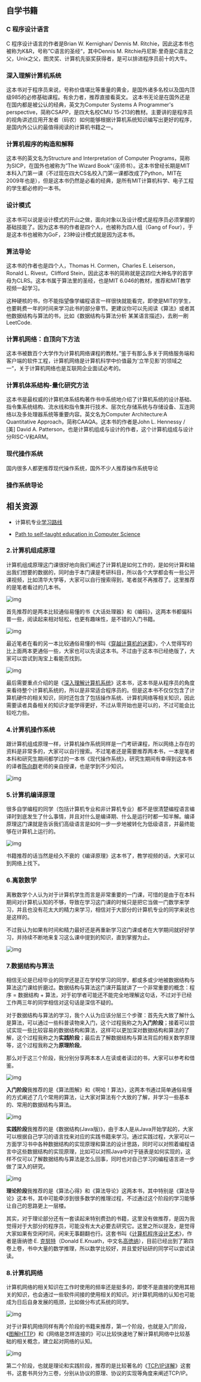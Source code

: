 ## 自学书籍

### C 程序设计语言

C 程序设计语言的作者是Brian W. Kernighan/ Dennis M. Ritchie，因此这本书也被称为K&R，号称”C语言的圣经“，其中Dennis M. Ritchie丹尼斯·里奇是C语言之父，Unix之父，图灵奖、计算机先驱奖获得者，是可以排进程序员前十的大牛。

### 深入理解计算机系统

这本书对于程序员来说，号称价值堪比等重量的黄金，是国外诸多名校以及国内顶级985的必修基础课程。有余力者，推荐直接看英文。 这本书无论是在国外还是在国内都是被公认的经典，英文为Computer Systems A Programmer's perspective，简称CSAPP，是四大名校CMU 15-213的教材。主要讲的是程序员的视角讲述应用开发者（码农）如何能够根据计算机系统知识编写出更好的程序，是国内外公认的最值得阅读的计算机书籍之一。

### 计算机程序的构造和解释

这本书的英文名为Structure and Interpretation of Computer Programs，简称为SICP，在国外也被称为”The Wizard Book“（巫师书）。这本书曾经长期是MIT本科入门第一课（不过现在四大CS名校入门第一课都改成了Python，MIT在2009年也是），但是这本书仍然是必看的经典，是所有MIT计算机科学、电子工程的学生都必修的一本书。

### 设计模式

这本书可以说是设计模式的开山之做，面向对象以及设计模式是程序员必须掌握的基础技能了。因为这本书的作者是四个人，也被称为四人组（Gang of Four），于是这本书也被称为GoF，23种设计模式就是因为这本书。

### 算法导论

这本书的作者也是四个人，Thomas H. Cormen，Charles E. Leiserson，Ronald L. Rivest，Clifford Stein，因此这本书的简称就是这四位大神名字的首字母为CLRS。这本书属于算法里的圣经，也是MIT 6.046的教材，推荐和MIT教学视频一起学习。

这种硬核的书，你不能指望像学编程语言一样很快就能看完，即使是MIT的学生，也要耗费一年的时间来学习此书的部分章节。更建议你可以先阅读《算法》或者其他数据结构与算法的书，比如《数据结构与算法分析 某某语言描述》，去刷一刷LeetCode.

### 计算机网络：自顶向下方法

这本书被数百个大学作为计算机网络课程的教材。”鉴于有那么多关于网络服务端和客户端的软件工程，计算机网络是计算机科学中价值最为'立竿见影'的领域之一“，关于计算机网络也是互联网企业面试必考的。

### 计算机体系结构-量化研究方法

这本书是最权威的计算机体系结构著作书中系统地介绍了计算机系统的设计基础、指令集系统结构、流水线和指令集并行技术、层次化存储系统与存储设备、互连网络以及多处理器系统等重要内容。英文名为Computer Architecture:A Quantitative Approach，简称CAAQA。这本书的作者是John L. Hennessy / [美] David A. Patterson，也是计算机组成与设计的作者，这个计算机组成与设计分RISC-V和ARM。

### 现代操作系统

国内很多人都更推荐现代操作系统，国外不少人推荐操作系统导论

### 操作系统导论

## 相关资源

- 计算机专业[学习路线](https://hackway.org/docs/cs/intro)

- [Path to self-taught education in Computer Science](https://github.com/ossu/computer-science)

### **2.计算机组成原理**

计算机组成原理这门课很好地向我们阐述了计算机是如何工作的，是如何计算和输出我们想要的数据的，同时由于本门课是考研科目，所以各个大学都会有一些公开课视频，比如清华大学等，大家可以自行搜索得到，笔者就不再推荐了。这里推荐的是笔者看过的几本书。

![img](https://pic4.zhimg.com/v2-a539fae0596739f26ad613e397ad2f37_b.jpg)

首先推荐的是两本比较通俗易懂的书《大话处理器》和《编码》，这两本书都偏科普一些，阅读起来相对轻松，也更有趣味性，是不错的入门书籍。

![img](https://pic3.zhimg.com/v2-4723e36ec58befabb28bc0d5254a719e_b.jpg)

最近笔者在看的另一本比较通俗易懂的书叫《[穿越计算机的迷雾](https://www.zhihu.com/search?q=穿越计算机的迷雾&search_source=Entity&hybrid_search_source=Entity&hybrid_search_extra={"sourceType"%3A"article"%2C"sourceId"%3A"36036331"})》，个人觉得写的比上面两本更通俗一些，大家也可以先读这本书。不过由于这本书已经绝版了，大家可以尝试到淘宝上看能否找到。

![img](https://pic3.zhimg.com/v2-a1b9530a48ddd473957120330b429faa_b.jpg)

最后需要重点介绍的是《[深入理解计算机系统](https://www.zhihu.com/search?q=深入理解计算机系统&search_source=Entity&hybrid_search_source=Entity&hybrid_search_extra={"sourceType"%3A"article"%2C"sourceId"%3A"36036331"})》这本书，这本书是从程序员的角度来看待整个计算机系统的，所以是非常适合程序员的。但是这本书不仅仅包含了计算机硬件的相关知识，同时还包含了包括操作系统、计算机网络等相关知识，因此需要读者具备相关的知识才能学得更好，不过从零开始也是可以的，不过可能会比较吃力些。

### **4.计算机操作系统**

跟计算机组成原理一样，计算机操作系统同样是一门考研课程，所以网络上存在的资料是非常多的，大家可以自行搜索。不过笔者还是需要推荐两本书，一本是笔者本科和研究生期间都学过的一本书《现代操作系统》，研究生期间有幸得到这本书的译者[陈向群](https://www.zhihu.com/search?q=陈向群&search_source=Entity&hybrid_search_source=Entity&hybrid_search_extra={"sourceType"%3A"article"%2C"sourceId"%3A"36036331"})老师的亲自授课，也是学到不少知识。

![img](https://pic4.zhimg.com/v2-b3874bd7c0591c09c0808e3aae251a47_b.jpg)

### **5.计算机编译原理**

很多自学编程的同学（包括计算机专业和非计算机专业）都不是很清楚编程语言编译时到底发生了什么事情，并且对什么是编译期、什么是运行时都一知半解。编译原理这门课就是告诉我们高级语言是如何一步一步地被转化为低级语言，并最终能够在计算机上运行的。

![img](https://pic4.zhimg.com/v2-1e8aee8ebf0790cd27c59ba593174397_b.jpg)

书籍推荐的话当然是经久不衰的《编译原理》这本书了，教学视频的话，大家可以到网络上找下。

### **6.离散数学**

离散数学个人认为对于计算机学生而言是非常重要的一门课，可惜的是由于在本科期间对计算机认知的不够，导致在学习这门课的时候只是把它当做一门数学来学习，并且也没有花太大的精力来学习，相信对于大部分的计算机专业的同学来说也是这样的。

不过我认为如果有时间和精力最好还是再重新学习这门课或者在大学期间就好好学习，并持续不断地来复习这么课中提到的知识，直到掌握为止。

![img](https://pic2.zhimg.com/v2-728160c8aeb0d44e964fafe5b58e9d0d_b.jpg)

### **7.数据结构与算法**

相信无论是已经毕业的同学还是正在学校学习的同学，都或多或少地被数据结构与算法这门课给折磨过。数据结构与算法这门课开篇就讲了一个非常重要的概念：程序 = 数据结构 + 算法，对于初学者可能还不能完全地理解这句话，不过对于已经工作两三年的同学相信对这句话是深信不疑的。

对于数据结构与算法的学习，我个人认为应该分层三个步骤：首先先大致了解什么是算法，可以通过一些科普读物来入门，这个过程我称之为**入门阶段**；接着可以尝试实现一些比较容易的数据结构和算法，这样可以更加深对数据结构和算法的了解，这个过程我称之为**实践阶段**；最后去了解数据结构与算法背后的相关数学原理等，这个过程我称之为**原理阶段**。

那么对于这三个阶段，我分别分享两本本人在读或者读过的书，大家可以参考和借鉴。

![img](https://pic4.zhimg.com/v2-b5bcc5dbeaf120737087c70ff33f555b_b.jpg)

**入门阶段**我推荐的是《算法图解》和《啊哈！算法》，这两本书通过简单通俗易懂的方式阐述了几个常用的算法，让大家对算法有个大致的了解，并学习一些基本的、常用的数据结构与算法。

![img](https://pic1.zhimg.com/v2-f4441a282523117cf5ba29199229c08c_b.jpg)

**实践阶段**我推荐的是《数据结构(Java版)》，由于本人是从Java开始学起的，大家可以根据自己学习的语言找来对应的实践书籍来学习。通过实践过程，大家可以一方面学习书中各种数据结构的实现原理和算法的设计思路，同时可以对照着编程语言中这些数据结构的实现原理，比如可以对照Java中对于链表是如何实现的，这样不仅可以了解数据结构与算法是怎么回事，同时也对自己学习的编程语言进一步做了深入的研究。

![img](https://pic1.zhimg.com/v2-907f8a2b51f732d0153fcf17b548e768_b.jpg)

**理论阶段**我推荐的是《算法心得》和《算法导论》这两本书，其中特别是《算法导论》这本书，其中可能牵涉到很多数学的推理过程，不过通过这个阶段的学习能够让自己的思路更上一层楼。

其实，对于理论部分还有一套读起来特别费劲的书籍，这里没有做推荐，是因为我觉得对于大部分的程序员，可能没有太大必要去研究它。这里之所以提及，是觉得大家如果有空闲时间，闲来无事翻翻也行。这套书叫《[计算机程序设计艺术](https://www.zhihu.com/search?q=计算机程序设计艺术&search_source=Entity&hybrid_search_source=Entity&hybrid_search_extra={"sourceType"%3A"article"%2C"sourceId"%3A"36036331"})》，作者是唐纳徳·E. [克努特](https://www.zhihu.com/search?q=克努特&search_source=Entity&hybrid_search_source=Entity&hybrid_search_extra={"sourceType"%3A"article"%2C"sourceId"%3A"36036331"})（Donald E.Knuath，中文名[高徳纳](https://www.zhihu.com/search?q=高徳纳&search_source=Entity&hybrid_search_source=Entity&hybrid_search_extra={"sourceType"%3A"article"%2C"sourceId"%3A"36036331"})），目前已经出到了第四卷上卷，书中大量的数学推理，所以数学比较好，并且爱好钻研的同学可以尝试读读。

### **8.计算机网络**

计算机网络的相关知识在工作时使用的频率还是挺多的，即使不是直接的使用其相关的知识，也会通过一些软件间接的使用相关的知识。对计算机网络的认知也可能成为日后自身发展的瓶颈，比如做分布式系统的同学。

![img](https://pic2.zhimg.com/v2-258450368b2e24e20dbc40177ad19c55_b.jpg)

对于计算机网络同样有两个阶段的书籍来推荐，第一个阶段，也就是入门阶段，《[图解HTTP](https://www.zhihu.com/search?q=图解HTTP&search_source=Entity&hybrid_search_source=Entity&hybrid_search_extra={"sourceType"%3A"article"%2C"sourceId"%3A"36036331"})》和《网络是怎样连接的》可以比较快速地了解计算机网络中比较基础的相关概念，建立起对网络的认知。

![img](https://pic4.zhimg.com/v2-021be0b39051605657eed1d9cd25492b_b.jpg)

第二个阶段，也就是理论和实践阶段，推荐的是比较著名的《[TCP/IP详解](https://www.zhihu.com/search?q=TCP%2FIP详解&search_source=Entity&hybrid_search_source=Entity&hybrid_search_extra={"sourceType"%3A"article"%2C"sourceId"%3A"36036331"})》这套书，这套书共分为三卷，分别从协议的原理、协议的实现等角度来阐述TCP/IP。
